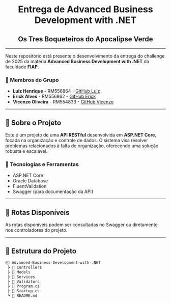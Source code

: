 <div align="center">

# Entrega de Advanced Business Development with .NET
## Os Tres Boqueteiros do Apocalipse Verde

</div>

---

Neste repositório está presente o desenvolvimento da entrega do challenge de 2025 da matéria **Advanced Business Development with .NET** da faculdade **FIAP**.

### 👥 Membros do Grupo

- **Luiz Henrique** - RM556864 - [GitHub Luiz](https://github.com/LuizHNR)
- **Erick Alves** - RM556862 - [GitHub Erick](https://github.com/Erick0105)
- **Vicenzo Oliveira** - RM554833 - [GitHub Vicenzo](https://github.com/fFukurou)

---

## 🚀 Sobre o Projeto

Este é um projeto de uma **API RESTful** desenvolvida em **ASP.NET Core**, focada na organização e controle de dados. O sistema visa resolver problemas relacionados à falta de organização, oferecendo uma solução robusta e escalável.

### 🔧 Tecnologias e Ferramentas

- ASP.NET Core
- Oracle Database
- FluentValidation
- Swagger (para documentação da API)

---

## 📌 Rotas Disponíveis

As rotas disponíveis podem ser consultadas no Swagger ou diretamente nos controladores do projeto.

---

## 📁 Estrutura do Projeto

```bash
📦 Advanced-Business-Development-with-.NET
 ┣ 📂 Controllers
 ┣ 📂 Models
 ┣ 📂 Services
 ┣ 📂 Validators
 ┣ 📜 Program.cs
 ┣ 📜 Startup.cs
 ┗ 📜 README.md
